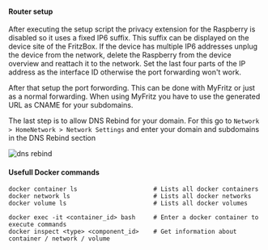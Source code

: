 #### Router setup

After executing the setup script the privacy extension for the Raspberry is disabled so it uses a fixed IP6 suffix. This suffix can be displayed on the device site of the FritzBox. If the device has multiple IP6 addresses unplug the device from the network, delete the Raspberry from the device overview and reattach it to the network. Set the last four parts of the IP address as the interface ID otherwise the port forwarding won't work.

After that setup the port forwording. This can be done with MyFritz or just as a normal forwarding. When using MyFritz you have to use the generated URL as CNAME for your subdomains.

The last step is to allow DNS Rebind for your domain. For this go to `Network > HomeNetwork > Network Settings` and enter your domain and subdomains in the DNS Rebind section

![dns rebind](https://github.com/Cilenco/raspberry/assets/4381287/5a29eb39-fe7a-4867-8c62-99b06ace4736)


#### Usefull Docker commands
```
docker container ls                     # Lists all docker containers
docker network ls                       # Lists all docker networks
docker volume ls                        # Lists all docker volumes

docker exec -it <container_id> bash     # Enter a docker container to execute commands
docker inspect <type> <component_id>    # Get information about container / network / volume
```
